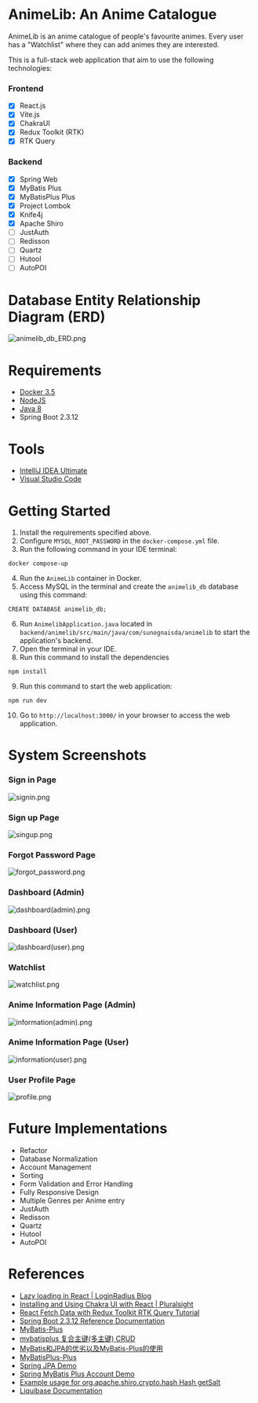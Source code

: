 # AnimeLib: An Anime Catalogue

AnimeLib is an anime catalogue of people's favourite animes. Every user has a "Watchlist" where they can add animes they are interested.

This is a full-stack web application that aim to use the following technologies:

### Frontend
* [X] React.js
* [X] Vite.js
* [X] ChakraUI
* [X] Redux Toolkit (RTK)
* [X] RTK Query

### Backend
* [X] Spring Web
* [X] MyBatis Plus
* [X] MyBatisPlus Plus
* [X] Project Lombok
* [X] Knife4j
* [X] Apache Shiro
* [ ] JustAuth
* [ ] Redisson
* [ ] Quartz
* [ ] Hutool
* [ ] AutoPOI

#  Database Entity Relationship Diagram (ERD)
![animelib_db_ERD.png](docs/assets/images/animelib_db_ERD.png)

# Requirements

* [Docker 3.5](https://www.docker.com/)
* [NodeJS](https://nodejs.org/en)
* [Java 8](https://www.java.com/en/download/)
* Spring Boot 2.3.12

# Tools

* [IntelliJ IDEA Ultimate](https://www.jetbrains.com/idea/download/)
* [Visual Studio Code](https://code.visualstudio.com/download#)

# Getting Started
1. Install the requirements specified above.
2. Configure `MYSQL_ROOT_PASSWORD` in the `docker-compose.yml` file.
3. Run the following command in your IDE terminal:
```shell
docker compose-up
```
4. Run the `AnimeLib` container in Docker.
5. Access MySQL in the terminal and create the `animelib_db` database using this command:
```mysql
CREATE DATABASE animelib_db;
```
6. Run `AnimelibApplication.java` located in `backend/animelib/src/main/java/com/sunognaisda/animelib` to start the application's backend.
7. Open the terminal in your IDE.
8. Run this command to install the dependencies
```shell
npm install
```
9. Run this command to start the web application:
```shell
npm run dev
```
10. Go to `http://localhost:3000/` in your browser to access the web application.

# System Screenshots
### Sign in Page
![signin.png](docs/assets/images/signin.png)

### Sign up Page
![singup.png](docs/assets/images/signup.png)

### Forgot Password Page
![forgot_password.png](docs/assets/images/forgot_password.png)

### Dashboard (Admin)
![dashboard(admin).png](docs/assets/images/dashboard(admin).png)

### Dashboard (User)
![dashboard(user).png](docs/assets/images/dashboard(user).png)

### Watchlist
![watchlist.png](docs/assets/images/watchlist.png)

### Anime Information Page (Admin)
![information(admin).png](docs/assets/images/information(admin).png)

### Anime Information Page (User)
![information(user).png](docs/assets/images/information(user).png)

### User Profile Page
![profile.png](docs/assets/images/profile.png)

# Future Implementations
- Refactor
- Database Normalization
- Account Management
- Sorting
- Form Validation and Error Handling
- Fully Responsive Design
- Multiple Genres per Anime entry
- JustAuth
- Redisson
- Quartz
- Hutool
- AutoPOI

# References
- [Lazy loading in React | LoginRadius Blog](https://www.loginradius.com/blog/engineering/lazy-loading-in-react/)
- [Installing and Using Chakra UI with React | Pluralsight](https://www.pluralsight.com/guides/installing-and-using-chakra-ui-with-react)
- [React Fetch Data with Redux Toolkit RTK Query Tutorial](https://www.positronx.io/react-fetch-data-with-redux-toolkit-rtk-query-tutorial/)
- [Spring Boot 2.3.12 Reference Documentation](https://docs.spring.io/spring-boot/docs/2.3.12.RELEASE/reference/html/index.html)
- [MyBatis-Plus](https://baomidou.com/)
- [mybatisplus 复合主键(多主键) CRUD](https://blog.csdn.net/virtual_users/article/details/118151385)
- [MyBatis和JPA的优劣以及MyBatis-Plus的使用](https://blog.csdn.net/qq_45735705/article/details/115988506)
- [MyBatisPlus-Plus](https://gitee.com/jeffreyning/mybatisplus-plus)
- [Spring JPA Demo](https://github.com/chatchatabc/spring-jpa-demo/)
- [Spring MyBatis Plus Account Demo](https://github.com/chatchatabc/spring-mybatis-plus-demo)
- [Example usage for org.apache.shiro.crypto.hash Hash getSalt](http://www.java2s.com/example/java-api/org/apache/shiro/crypto/hash/hash/getsalt-0-0.html)
- [Liquibase Documentation](https://docs.liquibase.com/home.html)